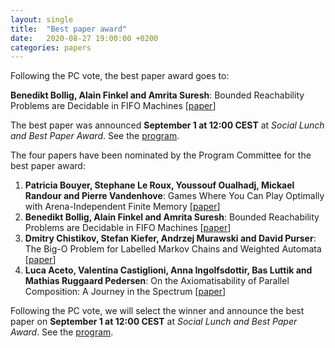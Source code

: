 ```yaml
---
layout: single
title:  "Best paper award"
date:   2020-08-27 19:00:00 +0200
categories: papers
---
```


Following the PC vote, the best paper award goes to:

__Benedikt Bollig, Alain Finkel and Amrita Suresh__: Bounded Reachability
Problems are Decidable in FIFO Machines
[[paper](https://drops.dagstuhl.de/opus/frontdoor.php?source_opus=12861)]

The best paper was announced
**September 1 at 12:00 CEST** at _Social Lunch and Best Paper Award_. See the
[program](https://easychair.org/smart-program/CONCUR20/).


The four papers have been nominated by the Program Committee for the
best paper award:

1. __Patricia Bouyer, Stephane Le Roux, Youssouf Oualhadj, Mickael Randour and Pierre Vandenhove__: Games Where You Can Play Optimally with Arena-Independent Finite Memory [[paper](https://drops.dagstuhl.de/opus/frontdoor.php?source_opus=12836)]
1. __Benedikt Bollig, Alain Finkel and Amrita Suresh__: Bounded Reachability Problems are Decidable in FIFO Machines [[paper](https://drops.dagstuhl.de/opus/frontdoor.php?source_opus=12861)]
1. __Dmitry Chistikov, Stefan Kiefer, Andrzej Murawski and David Purser__: The Big-O Problem for Labelled Markov Chains and Weighted Automata
    [[paper](https://drops.dagstuhl.de/opus/frontdoor.php?source_opus=12853)]
1. __Luca Aceto, Valentina Castiglioni, Anna Ingolfsdottir, Bas Luttik
    and Mathias Ruggaard Pedersen__: On the Axiomatisability of Parallel
    Composition: A Journey in the Spectrum
    [[paper](https://drops.dagstuhl.de/opus/frontdoor.php?source_opus=12830)]

Following the PC vote, we will select the winner and announce the best paper on
**September 1 at 12:00 CEST** at _Social Lunch and Best Paper Award_. See the
[program](https://easychair.org/smart-program/CONCUR20/).

